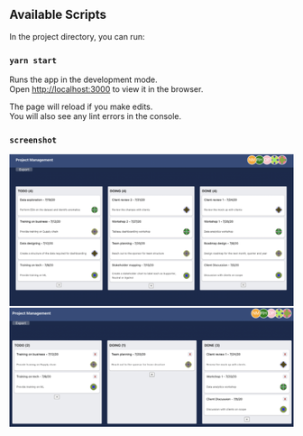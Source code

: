 ## Available Scripts

In the project directory, you can run:

### `yarn start`

Runs the app in the development mode.\
Open [http://localhost:3000](http://localhost:3000) to view it in the browser.

The page will reload if you make edits.\
You will also see any lint errors in the console.

### `screenshot`

![Screenshot 1](src/assets/Screenshot.png/?raw=true "Title")
![Screenshot 2](src/assets/ScreenshotA.png/?raw=true "Title")